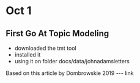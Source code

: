 # Oct 1

## First Go At Topic Modeling

- downloaded the tmt tool
- installed it
- using it on folder docs/data/johnadamsletters

Based on this article by Dombrowskie 2019 --- link